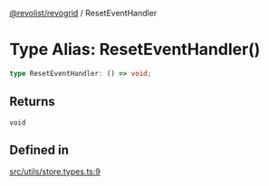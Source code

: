 [@revolist/revogrid](README.md) / ResetEventHandler

# Type Alias: ResetEventHandler()

```ts
type ResetEventHandler: () => void;
```

## Returns

`void`

## Defined in

[src/utils/store.types.ts:9](https://github.com/revolist/revogrid/blob/a84fead7f1878a976ea465cbf9b4f0472345b7b1/src/utils/store.types.ts#L9)
